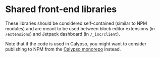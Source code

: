 # Shared front-end libraries

These libraries should be considered self-contained (similar to NPM modules) and are meant to be used between block editor extensions (in `/extensions`) and Jetpack dashboard (in `/_inc/client`).

Note that if the code is used in Calypso, you might want to consider publishing to NPM from the [Calypso monorepo](https://github.com/Automattic/wp-calypso/blob/3d8f537ee1beab7b6c9c0316978f6f41fb61e2b4/docs/monorepo.md) instead.
